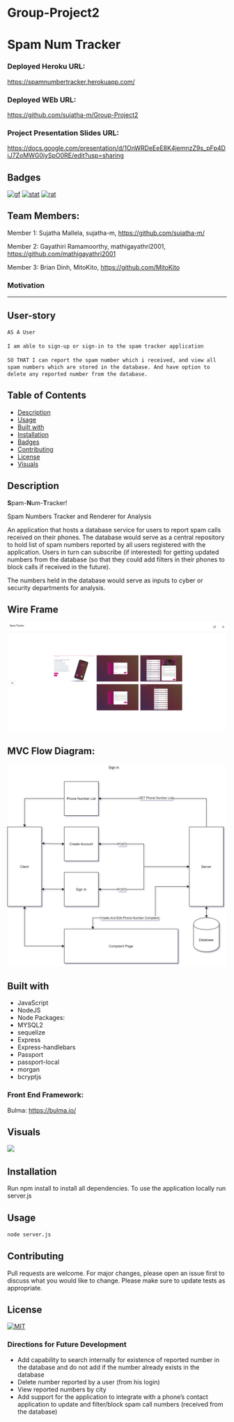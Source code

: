 # Group-Project2

# Spam Num Tracker

### Deployed Heroku URL:
https://spamnumbertracker.herokuapp.com/

### Deployed WEb URL:

https://github.com/sujatha-m/Group-Project2


### Project Presentation Slides URL:

https://docs.google.com/presentation/d/1OnWRDeEeE8K4jemnzZ9s_pFp4DiJ7ZoMWG0iySpO0RE/edit?usp=sharing


## Badges
[![gf](https://img.shields.io/github/followers/sujatha-m?style=social)](https://img.shields.io/github/followers/sujatha-m?style=social)
[![stat](https://img.shields.io/website?url=https%3A%2F%2Fsujatha-m.github.io%2FWeather-Dashboard%2FDevelop%2F)](https://img.shields.io/website?url=https%3A%2F%2Fsujatha-m.github.io%2FWeather-Dashboard%2FDevelop%2F)
[![rat](https://img.shields.io/redmine/plugin/stars/redmine_xlsx_format_issue_exporter?color=purple)](https://img.shields.io/redmine/plugin/stars/redmine_xlsx_format_issue_exporter?color=purple)

## Team Members:

Member 1: Sujatha Mallela, sujatha-m, https://github.com/sujatha-m/

Member 2: Gayathiri Ramamoorthy, mathigayathri2001, https://github.com/mathigayathri2001

Member 3: Brian Dinh, MitoKito, https://github.com/MitoKito

### Motivation
-------------

## User-story
```
AS A User

I am able to sign-up or sign-in to the spam tracker application

SO THAT I can report the spam number which i received, and view all spam numbers which are stored in the database. And have option to delete any reported number from the database.

```

## Table of Contents
   * [Description](#description)
   * [Usage](#usage)
   * [Built with](#built-with)
   * [Installation](#installation)
   * [Badges](#badges)
   * [Contributing](#contributing)
   * [License](#license)
   * [Visuals](#visuals)

## Description
**S**pam-**N**um-**T**racker!

Spam Numbers Tracker and Renderer for Analysis

An application that hosts a database service for users to report spam calls received on their phones.
The database would serve as a central repository to hold list of spam numbers reported by all users registered with the application.
Users in turn can subscribe (if interested) for getting  updated numbers from the database (so that they could add filters in their phones to block calls if received in the future).

The numbers held in the database would serve as inputs to cyber or security departments for analysis.

## Wire Frame
![](Demo/wireFrame.png)

## MVC Flow Diagram:
<img width="600px" src="wireframe/.drawio.png" alt="Image of Project Wireframe">

## Built with
* JavaScript
* NodeJS
* Node Packages:
* MYSQL2
* sequelize
* Express
* Express-handlebars
* Passport
* passport-local
* morgan
* bcryptjs

### Front End Framework:
Bulma: https://bulma.io/

## Visuals
![](Demo/.gif)

## Installation
Run npm install to install all dependencies. To use the application locally run server.js

## Usage
```sh
node server.js
```

## Contributing
Pull requests are welcome. For major changes, please open an issue first to discuss what you would like to change.
Please make sure to update tests as appropriate.


## License
[![MIT](https://img.shields.io/npm/l/isc?color=Blue&style=plastic)](https://img.shields.io/npm/l/isc?color=Blue&style=plastic)

### Directions for Future Development
* Add capability to search internally for existence of reported number in the database and do not add if the number       already exists in the database
* Delete number reported by a user (from his login)
* View reported numbers by city
* Add support for the application to integrate with a phone’s contact application to update and filter/block spam call numbers (received from the database)

